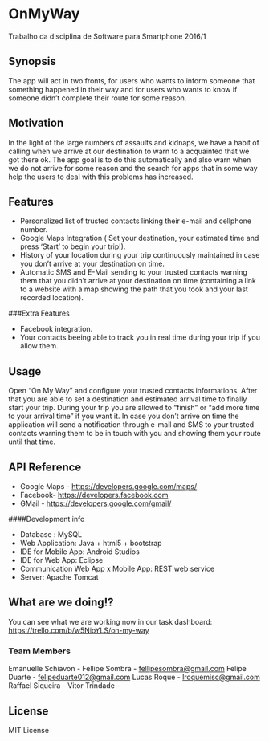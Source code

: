 ﻿# OnMyWay
Trabalho da disciplina de Software para Smartphone 2016/1

## Synopsis

The app will act in two fronts, for users who wants to inform someone that something happened in their way and for users who wants to know if someone didn’t complete their route for some reason.

## Motivation

In the light of the large numbers of assaults and kidnaps, we have a habit of calling when we arrive at our destination to warn to a acquainted that we got there ok. The app goal is to do this automatically and also warn when we do not arrive for some reason and the search for apps that in some way help the users to deal with this problems has increased.

## Features

* Personalized list of trusted contacts linking their e-mail and cellphone number.
* Google Maps Integration ( Set your destination, your estimated time and press ‘Start’ to begin your trip!).
* History of your location during your trip continuously maintained in case you don’t arrive at your destination on time.
* Automatic SMS and E-Mail sending to your trusted contacts warning them that you didn’t arrive at your destination on time (containing a link to a website with a map showing the path that you took and your last recorded location).

###Extra Features

* Facebook integration.
* Your contacts beeing able to track you in real time during your trip if you allow them.

## Usage

Open “On My Way” and configure your trusted contacts informations. After that you are able to set a destination and estimated arrival time to finally start your trip. During your trip you are allowed to “finish” or “add more time to your arrival time” if you want it. In case you don’t arrive on time the application will send a notification through e-mail and SMS to your trusted contacts warning them to be in touch with you and showing them your route until that time. 

## API Reference

* Google Maps - https://developers.google.com/maps/
* Facebook- https://developers.facebook.com
* GMail - https://developers.google.com/gmail/

####Development info
* Database : MySQL
* Web Application: Java + html5 + bootstrap
* IDE for Mobile App: Android Studios
* IDE for Web App: Eclipse
* Communication Web App x Mobile App: REST web service
* Server: Apache Tomcat

## What are we doing!?

You can see what we are working now in our task dashboard: https://trello.com/b/w5NioYLS/on-my-way 

### Team Members
Emanuelle Schiavon - 
Fellipe Sombra - fellipesombra@gmail.com
Felipe Duarte - felipeduarte012@gmail.com
Lucas Roque - lroquemisc@gmail.com
Raffael Siqueira - 
Vitor Trindade - 

## License

MIT License
